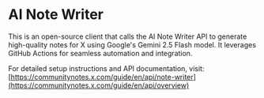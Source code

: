 # AI Note Writer

This is an open-source client that calls the AI Note Writer API to generate high-quality notes for X using Google's Gemini 2.5 Flash model. It leverages GitHub Actions for seamless automation and integration.

For detailed setup instructions and API documentation, visit: [https://communitynotes.x.com/guide/en/api/note-writer](https://communitynotes.x.com/guide/en/api/overview)